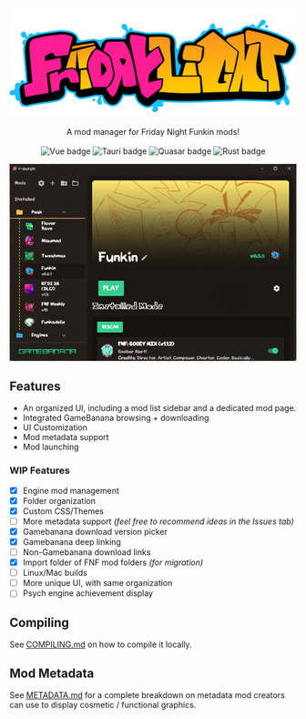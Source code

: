 # ![Fridaylight logo](/docs/fridaylight.png)

<p align="center">
A mod manager for Friday Night Funkin mods!<br /><br />
<img alt="Vue badge" src="https://img.shields.io/badge/Vue.js-4FC08D?style=for-the-badge&logo=vue.js&logoColor=FFFFFF" />
<img alt="Tauri badge" src="https://img.shields.io/badge/tauri-24C8D8?style=for-the-badge&logo=tauri&logoColor=FFFFFF" />
<img alt="Quasar badge" src="https://img.shields.io/badge/quasar-050A14?style=for-the-badge&logo=quasar&logoColor=FFFFFF" />
<img alt="Rust badge" src="https://img.shields.io/badge/rust-000000?style=for-the-badge&logo=rust&logoColor=FFFFFF" />
</p>

![Screenshot of main app layout](/docs/screenshot1.png)

## Features

- An organized UI, including a mod list sidebar and a dedicated mod page.
- Integrated GameBanana browsing + downloading
- UI Customization
- Mod metadata support
- Mod launching

### WIP Features

- [x] Engine mod management
- [x] Folder organization
- [x] Custom CSS/Themes
- [ ] More metadata support *(feel free to recommend ideas in the Issues tab)*
- [x] Gamebanana download version picker
- [x] Gamebanana deep linking
- [ ] Non-Gamebanana download links
- [x] Import folder of FNF mod folders *(for migration)*
- [ ] Linux/Mac builds
- [ ] More unique UI, with same organization
- [ ] Psych engine achievement display

## Compiling
See [COMPILING.md](/docs/COMPILING.md) on how to compile it locally.

## Mod Metadata
See [METADATA.md](/docs/METADATA.md) for a complete breakdown on metadata mod creators can use to display cosmetic / functional graphics.
